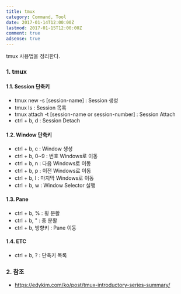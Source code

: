 ```yaml
---
title: tmux
category: Command, Tool
date: 2017-01-14T12:00:00Z
lastmod: 2017-01-15T12:00:00Z
comment: true
adsense: true
---
```


tmux 사용법을 정리한다.

### 1. tmux

#### 1.1. Session 단축키

* tmux new -s [session-name] : Session 생성
* tmux ls : Session 목록
* tmux attach -t [session-name or session-number] : Session Attach
* ctrl + b, d : Session Detach

#### 1.2. Window 단축키

* ctrl + b, c : Window 생성
* ctrl + b, 0~9 : 번호 Windows로 이동
* ctrl + b, n : 다음 Windows로 이동
* ctrl + b, p : 이전 Windows로 이동
* ctrl + b, l : 마지막 Windows로 이동
* ctrl + b, w : Window Selector 실행

#### 1.3. Pane

* ctrl + b, % : 횡 분활
* ctrl + b, " : 종 분활
* ctrl + b, 방향키 : Pane 이동

#### 1.4. ETC

* ctrl + b, ? : 단축키 목록

### 2. 참조

* https://edykim.com/ko/post/tmux-introductory-series-summary/